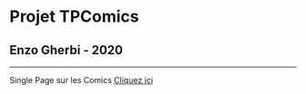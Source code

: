 # Projet TPComics 
## Enzo Gherbi - 2020
---
Single Page sur les Comics
[Cliquez ici](https://Enzo77GB.github.io/TPComics/index.html)
